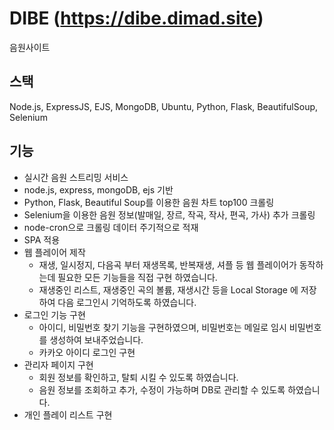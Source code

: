 # DIBE (https://dibe.dimad.site)
음원사이트

## 스택
Node.js, ExpressJS, EJS, MongoDB, Ubuntu, Python, Flask, BeautifulSoup, Selenium

## 기능
- 실시간 음원 스트리밍 서비스
- node.js, express, mongoDB, ejs 기반
- Python, Flask, Beautiful Soup를 이용한 음원 차트 top100 크롤링
- Selenium을 이용한 음원 정보(발매일, 장르, 작곡, 작사, 편곡, 가사)  추가 크롤링
- node-cron으로 크롤링 데이터 주기적으로 적재
- SPA 적용
- 웹 플레이어 제작
    - 재생, 일시정지, 다음곡 부터 재생목록, 반복재생, 셔플 등 웹 플레이어가 동작하는데 필요한 모든 기능들을 직접 구현 하였습니다.
    - 재생중인 리스트, 재생중인 곡의 볼륨, 재생시간 등을 Local Storage 에 저장하여 다음 로그인시 기억하도록 하였습니다.
- 로그인 기능 구현
    - 아이디, 비밀번호 찾기 기능을 구현하였으며, 비밀번호는 메일로 임시 비밀번호를 생성하여 보내주었습니다.
    - 카카오 아이디 로그인 구현
- 관리자 페이지 구현
    - 회원 정보를 확인하고, 탈퇴 시킬 수 있도록 하였습니다.
    - 음원 정보를 조회하고 추가, 수정이 가능하며 DB로 관리할 수 있도록 하였습니다.
- 개인 플레이 리스트 구현
